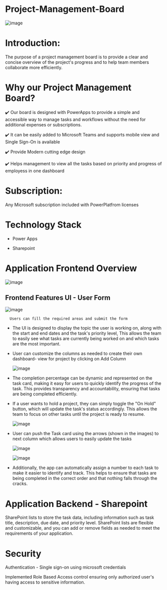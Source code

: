 # Project-Management-Board

![image](https://user-images.githubusercontent.com/48203727/236270888-2b133359-dc5c-4fb3-99e5-01f72944f8f9.png)

# Introduction:

The purpose of a project management board is to provide a clear and concise overview of the project's progress and to help team members collaborate more efficiently.

# Why our Project Management Board?

✔️ Our board is designed with PowerApps  to provide a simple and accessible way to manage tasks and workflows without the need for additional expenses or                     subscriptions.  
    
✔️ It can be easily added to Microsoft Teams and supports mobile view and Single Sign-On is available
    
✔️ Provide Modern cutting edge design
    
✔️ Helps management to view all the tasks based on priority and progress of employess in one dashboard 

# Subscription: 
  
  Any Microsoft subscription included with PowerPlatfrom licenses
  
# Technology Stack
  
  - Power Apps

  - Sharepoint
  
# Application Frontend Overview

  ![image](https://user-images.githubusercontent.com/48203727/236324140-4fce8eb8-51cf-469a-95e3-ece0bccfdff1.png)
    
   ## Frontend Features UI - User Form 
   ![image](https://user-images.githubusercontent.com/48203727/236324543-c2924151-c832-42a7-a59a-0f4f72922872.png)
    
      Users can fill the required areas and submit the form 
   -  The UI is designed to display the topic the user is working on, along with the start and end dates and the task's priority level, This allows the team to easily       see what tasks are currently being worked on and which tasks are the most important.
     
   - User can customize the columns as needed to create their own dashboard- view for project by clicking on Add Column
     
      ![image](https://user-images.githubusercontent.com/48203727/236326626-69790802-c17b-4f8e-80be-d5aea9de481a.png)
      
   -  The completion percentage can be dynamic and represented on the task card, making it easy for users to quickly identify the progress of the task. This provides         transparency and accountability, ensuring that tasks are being completed efficiently.
     
  -  If a user wants to hold a project, they can simply toggle the "On Hold" button, which will update the task's status accordingly. This allows the team to focus on       other tasks until the project is ready to resume.
   
      ![image](https://user-images.githubusercontent.com/48203727/236330335-f746aa8e-aa09-4059-a033-bdbf1ce3083a.png)
        
  - User can push the Task card using the arrows (shown in the images) to next column which allows users to easily update the tasks
    
      ![image](https://user-images.githubusercontent.com/48203727/236329200-19eb5916-5f85-4cde-8f19-84dc547b0619.png)  

      ![image](https://user-images.githubusercontent.com/48203727/236330546-640c4745-f280-43db-832d-676409e86242.png)
           
   - Additionally, the app can automatically assign a number to each task to make it easier to identify and track. This helps to ensure that tasks are being completed       in the correct order and that nothing falls through the cracks.
    
 # Application Backend - Sharepoint 
    
  SharePoint lists to store the task data, including information such as task title, description, due date, and priority level. SharePoint lists are flexible and         customizable, and you can add or remove fields as needed to meet the requirements of your application.
  
 # Security 
 
  Authentication - Single sign-on using microsoft credentials 
  
  Implemented Role Based Access control ensuring only authorized user's having access to sensitive information.
  
 
 
 
   

    
    

  

     
    
   




